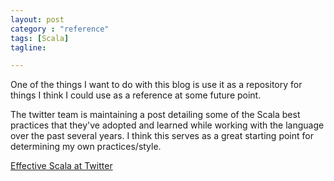 ```yaml
---
layout: post
category : "reference"
tags: [Scala]
tagline: 

---
```


One of the things I want to do with this blog is use it as a repository for things I think I could use as a reference at some future point.

The twitter team is maintaining a post detailing some of the Scala best practices that they've adopted and learned while working with the language over the past several years.  I think this serves as a great starting point for determining my own practices/style. 

[Effective Scala at Twitter](http://twitter.github.io/effectivescala/)